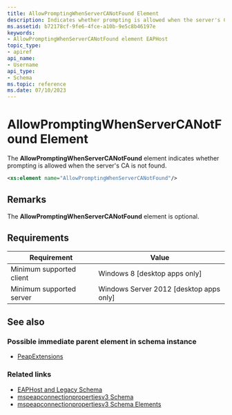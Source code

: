 ```yaml
---
title: AllowPromptingWhenServerCANotFound Element
description: Indicates whether prompting is allowed when the server's CA is not found. | AllowPromptingWhenServerCANotFound Element
ms.assetid: b72178cf-9fe6-4fce-a10b-9e5c8b46197e
keywords:
- AllowPromptingWhenServerCANotFound element EAPHost
topic_type:
- apiref
api_name:
- Username
api_type:
- Schema
ms.topic: reference
ms.date: 07/10/2023
---
```


# AllowPromptingWhenServerCANotFound Element

The **AllowPromptingWhenServerCANotFound** element indicates whether prompting is allowed when the server's CA is not found.

``` xml
<xs:element name="AllowPromptingWhenServerCANotFound"/>
```

## Remarks

The **AllowPromptingWhenServerCANotFound** element is optional.

## Requirements

| Requirement | Value |
|-------------------------------------|---------------------------------------------------------|
| Minimum supported client | Windows 8 \[desktop apps only\] |
| Minimum supported server | Windows Server 2012 \[desktop apps only\] |

## See also

### Possible immediate parent element in schema instance

- [PeapExtensions](mspeapconnectionpropertiesv1schema-peapextensions-eaptype-element.md)

### Related links

- [EAPHost and Legacy Schema](eaphost-schemas.md)
- [mspeapconnectionpropertiesv3 Schema](mspeapconnectionpropertiesv3schema-schema.md)
- [mspeapconnectionpropertiesv3 Schema Elements](mspeapconnectionpropertiesv3schema-elements.md)
